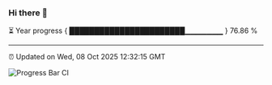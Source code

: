 ### Hi there 👋

⏳ Year progress { ███████████████████████▁▁▁▁▁▁▁ } 76.86 %

---

⏰ Updated on Wed, 08 Oct 2025 12:32:15 GMT

![Progress Bar CI](https://github.com/liununu/liununu/workflows/Progress%20Bar%20CI/badge.svg)

